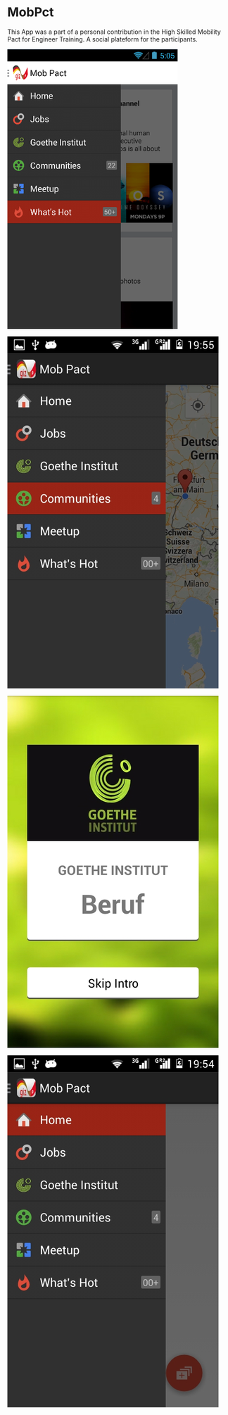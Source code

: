 # MobPct

This App was a part of a personal contribution in the High Skilled Mobility Pact for Engineer Training. A social plateform for the participants.

![alt tag](https://github.com/aymenlaadhari/MobPct/blob/master/demo/1.png?raw=true)

![alt tag](https://github.com/aymenlaadhari/MobPct/blob/master/demo/Screenshot_2016-01-24-19-55-28.jpeg?raw=true)

![alt tag](https://github.com/aymenlaadhari/MobPct/blob/master/demo/Screenshot_2016-01-24-19-54-41.jpeg?raw=true)

![alt tag](https://github.com/aymenlaadhari/MobPct/blob/master/demo/Screenshot_2016-01-24-19-54-07.jpeg?raw=true)
